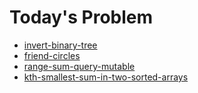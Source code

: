 # Today's Problem

- [invert-binary-tree](http://www.lintcode.com/problem/invert-binary-tree)
- [friend-circles](https://leetcode.com/problems/friend-circles/)
- [range-sum-query-mutable](https://www.lintcode.com/problem/range-sum-query-mutable)
- [kth-smallest-sum-in-two-sorted-arrays](https://www.lintcode.com/problem/kth-smallest-sum-in-two-sorted-arrays)
